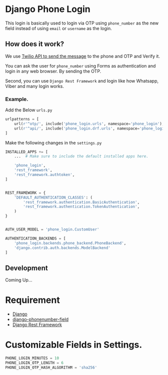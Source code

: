 # Django Phone Login


This login is basically used to login via OTP using `phone_number` as the new field instead of using `email` or `username` as the login.

## How does it work?

We use [Twilio API to send the message][twilio-api-sms] to the phone and OTP and Verify it.

You can ask the user for `phone_number` using Forms as authentication and login in any web browser. By sending the OTP.

Second, you can use `Django Rest Framework` and login like how Whatsapp, Viber and many login works.


### Example.

Add the Below `urls.py`

```python
urlpatterns = [
    url(r'^otp/', include('phone_login.urls', namespace='phone_login'),),
    url(r'^api/', include('phone_login.drf.urls', namespace='phone_login_drf')),
]
```

Make the following changes in the `settings.py`

```python
INSTALLED_APPS += [
    ...  # Make sure to include the default installed apps here.

    'phone_login',
    'rest_framework',
    'rest_framework.authtoken',
]


REST_FRAMEWORK = {
    'DEFAULT_AUTHENTICATION_CLASSES': (
        'rest_framework.authentication.BasicAuthentication',
        'rest_framework.authentication.TokenAuthentication',
    )
}


AUTH_USER_MODEL = 'phone_login.CustomUser'

AUTHENTICATION_BACKENDS = [
    'phone_login.backends.phone_backend.PhoneBackend',
    'django.contrib.auth.backends.ModelBackend'
]
```

## Development
Coming Up...

# Requirement

+ [Django]
+ [django-phonenumber-field]
+ [Django Rest Framework]


# Customizable Fields in Settings.

```python
PHONE_LOGIN_MINUTES = 10
PHONE_LOGIN_OTP_LENGTH = 6
PHONE_LOGIN_OTP_HASH_ALGORITHM = 'sha256'
```


[django]: https://github.com/django/django
[django-phonenumber-field]: https://github.com/stefanfoulis/django-phonenumber-field "Django PhoneNumber Field"
[Django Rest Framework]: https://github.com/tomchristie/django-rest-framework
[twilio-api-sms]: https://www.twilio.com/docs/api/rest/sending-messages
